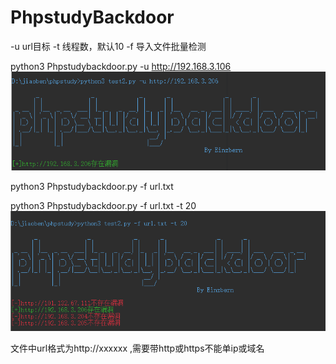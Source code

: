 # PhpstudyBackdoor
-u url目标
-t 线程数，默认10
-f 导入文件批量检测

python3 Phpstudybackdoor.py -u http://192.168.3.106
![Image text](https://github.com/einzbernnn/PhpstudyBackdoor/blob/main/20.png)

python3 Phpstudybackdoor.py -f url.txt


python3 Phpstudybackdoor.py -f url.txt -t 20
![Image text](https://github.com/einzbernnn/PhpstudyBackdoor/blob/main/21.png)

文件中url格式为http://xxxxxx ,需要带http或https不能单ip或域名
